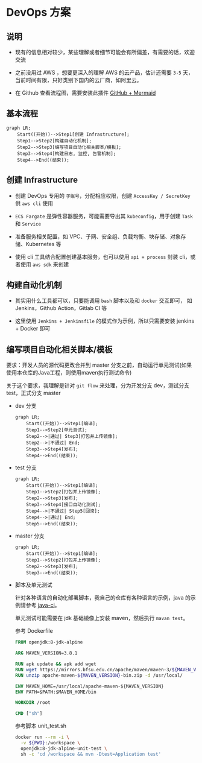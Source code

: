 # DevOps 方案

## 说明

- 现有的信息相对较少，某些理解或者细节可能会有所偏差，有需要的话，欢迎交流

- 之前没用过 AWS ，想要更深入的理解 AWS 的云产品，估计还需要 `3-5` 天，当前时间有限，只好类别下国内的云厂商，如阿里云。

- 在 Github 查看流程图，需要安装此插件 [GitHub + Mermaid](https://chrome.google.com/webstore/detail/github-%20-mermaid/goiiopgdnkogdbjmncgedmgpoajilohe)

## 基本流程

```mermaid
graph LR;
    Start((开始))-->Step1[创建 Infrastructure];
    Step1-->Step2[构建自动化机制];
    Step2-->Step3[编写项目自动化相关脚本/模板];
    Step3-->Step4[构建日志, 监控, 告警机制];
    Step4-->End((结束));
```

## 创建 Infrastructure

- 创建 DevOps 专用的 `子账号`，分配相应权限，创建 `AccessKey / SecretKey` 供 `aws cli` 使用

- `ECS Fargate` 是弹性容器服务，可能需要导出其 `kubeconfig`，用于创建 `Task` 和 `Service`

- 准备服务相关配置，如 VPC、子网、安全组、负载均衡、块存储、对象存储、Kubernetes 等

- 使用 cli 工具结合配置创建基本服务，也可以使用 `api + process` 封装 cli，或者使用 `aws sdk` 来创建

## 构建自动化机制

- 其实用什么工具都可以，只要能调用 `bash` 脚本以及和 `docker` 交互即可， 如 Jenkins，Github Action，Gitlab CI 等

- 这里使用 `Jenkins + Jenkinsfile` 的模式作为示例，所以只需要安装 jenkins + Docker 即可

## 编写项目自动化相关脚本/模板

要求：开发人员的源代码更改合并到 master 分支之前，自动运行单元测试(如果使用本仓库的Java工程，则使用maven执行测试命令)

关于这个要求，我理解是针对 `git flow` 来处理，分为开发分支 dev，测试分支 test，正式分支 master
  
- dev 分支
  ```mermaid
  graph LR;
      Start((开始))-->Step1[编译];
      Step1-->Step2[单元测试];
      Step2-->|通过| Step3[打包并上传镜像];
      Step2-->|不通过| End;
      Step3-->Step4[发布];
      Step4-->End((结束));
  ```
  
- test 分支
  
  ```mermaid
  graph LR;
      Start((开始))-->Step1[编译];
      Step1-->Step2[打包并上传镜像];
      Step2-->Step3[发布];
      Step3-->Step4[接口自动化测试];
      Step4-->|不通过| Step5[回滚];
      Step4-->|通过| End;
      Step5-->End((结束));
  ```
  
- master 分支
  
  ```mermaid
  graph LR;
      Start((开始))-->Step1[编译];
      Step1-->Step2[打包并上传镜像];
      Step2-->Step3[发布];
      Step3-->End((结束));
  ```
    
- 脚本及单元测试

  针对各种语言的自动化部署脚本，我自己的仓库有各种语言的示例，java 的示例请参考 [java-ci](https://github.com/ErikXu/java-ci)。
  
  单元测试可能需要在 jdk 基础镜像上安装 maven，然后执行 `mavan test`。
  
  参考 Dockerfile
  
  ```Dockerfile
  FROM openjdk:8-jdk-alpine
  
  ARG MAVEN_VERSION=3.8.1
  
  RUN apk update && apk add wget
  RUN wget https://mirrors.bfsu.edu.cn/apache/maven/maven-3/${MAVEN_VERSION}/binaries/apache-maven-${MAVEN_VERSION}-bin.zip
  RUN unzip apache-maven-${MAVEN_VERSION}-bin.zip -d /usr/local/
  
  ENV MAVEN_HOME=/usr/local/apache-maven-${MAVEN_VERSION}
  ENV PATH=$PATH:$MAVEN_HOME/bin
  
  WORKDIR /root

  CMD ["sh"]
  ```
  
  参考脚本 unit_test.sh
  
  ```bash
  docker run --rm -i \
    -v ${PWD}:/workspace \
    openjdk:8-jdk-alpine-unit-test \
    sh -c 'cd /workspace && mvn -Dtest=Application test'
  ```
  
  
